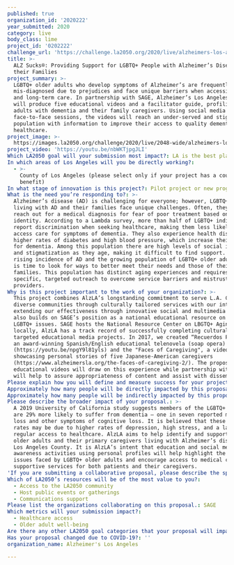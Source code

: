 ```yaml
---
published: true
organization_id: '2020222'
year_submitted: 2020
category: live
body_class: lime
project_id: '0202222'
challenge_url: 'https://challenge.la2050.org/2020/live/alzheimers-los-angeles/'
title: >-
  ALZ Sucks®: Providing Support for LGBTQ+ People with Alzheimer’s Disease and
  their Families
project_summary: >-
  LGBTQ+ older adults who develop symptoms of Alzheimer’s are frequently
  mis-diagnosed due to prejudices and face unique barriers when accessing health
  and long-term care. In partnership with SAGE, Alzheimer’s Los Angeles (AlzLA)
  will produce five educational videos and a facilitator guide, profiling LGBTQ+
  adults with dementia and their family caregivers. Using social media and
  face-to-face sessions, the videos will reach an under-served and stigmatized
  population with information to improve their access to quality dementia
  healthcare.
project_image: >-
  https://images.la2050.org/challenge/2020/live/2048-wide/alzheimers-los-angeles.jpg
project_video: 'https://youtu.be/nbWKTjpgJLI'
Which LA2050 goal will your submission most impact?: LA is the best place to LIVE
In which areas of Los Angeles will you be directly working?:
  - >-
    County of Los Angeles (please select only if your project has a countywide
    benefit)
In what stage of innovation is this project?: Pilot project or new program (testing or implementing a new idea)
What is the need you’re responding to?: >-
  Alzheimer’s disease (AD) is challenging for everyone; however, LGBTQ+ adults
  living with AD and their families face unique challenges. Often, they do not
  reach out for a medical diagnosis for fear of poor treatment based on their
  identity. According to a Lambda survey, more than half of LGBTQ+ individuals
  report discrimination when seeking healthcare, making them less likely to
  access care for symptoms of dementia. They also experience health disparities,
  higher rates of diabetes and high blood pressure, which increase their risk
  for dementia. Among this population there are high levels of social isolation
  and stigmatization as they age, making it difficult to find support. With the
  rising incidence of AD and the growing population of LGBTQ+ older adults, it
  is time to look for ways to better meet their needs and those of their
  families. This population has distinct aging experiences and requires
  specific, targeted outreach to overcome service barriers and mistrust of
  providers. 
Why is this project important to the work of your organization?: >-
  This project combines AlzLA’s longstanding commitment to serve L.A. County’s
  diverse communities through culturally tailored services with our interest in
  extending our effectiveness through innovative social and multimedia work. It
  also builds on SAGE’s position as a national educational resource on aging and
  LGBTQ+ issues. SAGE hosts the National Resource Center on LBGTQ+ Aging, while
  locally, AlzLA has a track record of successfully completing culturally
  targeted educational media projects. In 2017, we created “Recuerdos Perdidos”,
  an award-winning Spanish/English educational telenovela (soap opera)
  (https://youtu.be/npgY9l81yls) and the "Faces of Caregiving", a video series
  showcasing personal stories of five Japanese-American caregivers
  (https://www.alzheimersla.org/the-faces-of-caregiving-2/). The proposed LGBTQ+
  educational videos will draw on this experience while partnership with SAGE
  will help to assure appropriateness of content and assist with dissemination. 
Please explain how you will define and measure success for your project.: "The LGBTQ+ project will highlight the personal stories and struggles of five individuals or families coping with Alzheimer's personally or in a loved one. It will cover the basics of Alzheimer’s; how to advocate for yourself as you navigate insensitive healthcare systems; the importance of completing a Durable Power of Attorney (DPA); and other key aspects of care. Short-term success will be measured by ability to achieve project goals:\n     i.\tProduce five LGBTQ+ video profiles and a facilitator guide \n    ii.\tHost facilitated screening events reaching 100 members of the LGBTQ+ community\n    iii.\tReach 1,000 community members through on-line and social media strategies that incorporate portions of the various profiles\nThrough surveys, attendees/viewers will report measurably increased knowledge of Alzheimer’s and of strategies for improving access to healthcare services.\n\nIn the long-term, the project’s goal is to get agreement from three additional local organizations serving the LGBTQ+ communities (possibly the L.A. LGBT Center, Triangle Square and L.A. Department of Aging) to adopt or promote the videos as a strategy to improve access of their clients to healthcare, thus multiplying the impact of this innovative tool and dramatically expanding our reach and impact."
Approximately how many people will be directly impacted by this proposal?: '1110'
Approximately how many people will be indirectly impacted by this proposal?: '3000'
Please describe the broader impact of your proposal.: >-
  A 2019 University of California study suggests members of the LGBTQ+ community
  are 29% more likely to suffer from dementia – one in seven reported memory
  loss and other symptoms of cognitive loss. It is believed that these higher
  rates may be due to higher rates of depression, high stress, and a lack of
  regular access to healthcare. AlzLA aims to help identify and support LGBTQ+
  older adults and their primary caregivers living with Alzheimer’s disease in
  Los Angeles County. It is AlzLA’s intent that education and social media
  awareness activities using personal profiles will help highlight the unique
  issues faced by LGBTQ+ older adults and encourage access to medical care and
  supportive services for both patients and their caregivers. 
'If you are submitting a collaborative proposal, please describe the specific role of partner organizations in the project.': "SAGE, the country's largest and oldest organization dedicated to improving the lives of lesbian, gay, bisexual and transgender (LGBTQ+) older adults, will be collaborating with AlzLA on this project. Their mission is to lead in addressing issues related to LGBTQ+ aging. SAGE will be responsible for the following activities:\n      •\tReview materials produced, including script and educational materials;\n      •\tMobilize their constituency during the promotion of LA 2050 and encourage them to participate during the voting period;\n      •\tAssist with dissemination of final materials; and \n      •\tAssist with the coordination of screening events.\n \nIn addition, other local LBGTQ+ organizations will be approached to partner in dissemination of the finished videos to the populations they serve."
Which of LA2050’s resources will be of the most value to you?:
  - Access to the LA2050 community
  - Host public events or gatherings
  - Communications support
Please list the organizations collaborating on this proposal.: SAGE
Which metrics will your submission impact?:
  - Healthcare access
  - Older adult well-being
Are there any other LA2050 goal categories that your proposal will impact?: []
Has your proposal changed due to COVID-19?: ''
organization_name: Alzheimer's Los Angeles

---
```

